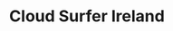 ---
title: "Cloud Surfer Ireland"
address: "Cloud Surfer Ireland, 59 Drummond Manor, Limavady, Co. Derry, BT49 0UQ"
tel: "+44 (0)75 1868 0389"
county: "Derry"
category: "Flying"
type: "Content"
lat: "55.04276657104492"
lng: "-6.917380332946777"
---